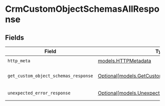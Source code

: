 # CrmCustomObjectSchemasAllResponse


## Fields

| Field                                                                                          | Type                                                                                           | Required                                                                                       | Description                                                                                    |
| ---------------------------------------------------------------------------------------------- | ---------------------------------------------------------------------------------------------- | ---------------------------------------------------------------------------------------------- | ---------------------------------------------------------------------------------------------- |
| `http_meta`                                                                                    | [models.HTTPMetadata](../models/httpmetadata.md)                                               | :heavy_check_mark:                                                                             | N/A                                                                                            |
| `get_custom_object_schemas_response`                                                           | [Optional[models.GetCustomObjectSchemasResponse]](../models/getcustomobjectschemasresponse.md) | :heavy_minus_sign:                                                                             | Custom object schemas                                                                          |
| `unexpected_error_response`                                                                    | [Optional[models.UnexpectedErrorResponse]](../models/unexpectederrorresponse.md)               | :heavy_minus_sign:                                                                             | Unexpected error                                                                               |